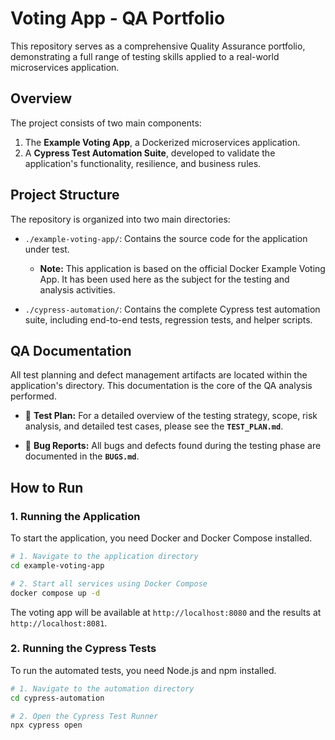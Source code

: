 # Voting App - QA Portfolio

This repository serves as a comprehensive Quality Assurance portfolio, demonstrating a full range of testing skills applied to a real-world microservices application.

## Overview

The project consists of two main components:
1.  The **Example Voting App**, a Dockerized microservices application.
2.  A **Cypress Test Automation Suite**, developed to validate the application's functionality, resilience, and business rules.

## Project Structure

The repository is organized into two main directories:

*   `./example-voting-app/`: Contains the source code for the application under test.
    *   **Note:** This application is based on the official Docker Example Voting App. It has been used here as the subject for the testing and analysis activities.

*   `./cypress-automation/`: Contains the complete Cypress test automation suite, including end-to-end tests, regression tests, and helper scripts.

## QA Documentation

All test planning and defect management artifacts are located within the application's directory. This documentation is the core of the QA analysis performed.

*   📄 **Test Plan:** For a detailed overview of the testing strategy, scope, risk analysis, and detailed test cases, please see the **`TEST_PLAN.md`**.

*   🐞 **Bug Reports:** All bugs and defects found during the testing phase are documented in the **`BUGS.md`**.

## How to Run

### 1. Running the Application

To start the application, you need Docker and Docker Compose installed.

```bash
# 1. Navigate to the application directory
cd example-voting-app

# 2. Start all services using Docker Compose
docker compose up -d
```
The voting app will be available at `http://localhost:8080` and the results at `http://localhost:8081`.

### 2. Running the Cypress Tests

To run the automated tests, you need Node.js and npm installed.

```bash
# 1. Navigate to the automation directory
cd cypress-automation

# 2. Open the Cypress Test Runner
npx cypress open
```
